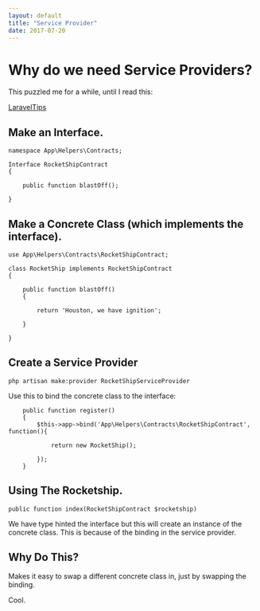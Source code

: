 ```yaml
---
layout: default
title: "Service Provider"
date: 2017-07-20
---
```


# Why do we need Service Providers?

This puzzled me for a while, until I read this:

[LaravelTips](https://laraveltips.wordpress.com/2015/06/11/how-to-create-a-service-provider-in-laravel-5-1/)

## Make an Interface.

```
namespace App\Helpers\Contracts;

Interface RocketShipContract
{

    public function blastOff();

}
```

## Make a Concrete Class (which implements the interface).

```
use App\Helpers\Contracts\RocketShipContract;

class RocketShip implements RocketShipContract
{

    public function blastOff()
    {

        return 'Houston, we have ignition';

    }

}

```

## Create a Service Provider

```
php artisan make:provider RocketShipServiceProvider

```

Use this to bind the concrete class to the interface:

```
    public function register()
    {
        $this->app->bind('App\Helpers\Contracts\RocketShipContract', function(){

            return new RocketShip();

        });
    }
```

## Using The Rocketship.

```
public function index(RocketShipContract $rocketship)
```


We have type hinted the interface but this will create an instance of the concrete class.
This is because of the binding in the service provider.


## Why Do This?

Makes it easy to swap a different concrete class in, just by swapping the binding. 

Cool.








